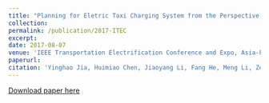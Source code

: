 ```yaml
---
title: "Planning for Eletric Taxi Charging System from the Perspective of Transprotation Energy Supply Chain: A Data-Driven Approach in Beijing"
collection:
permalink: /publication/2017-ITEC
excerpt: 
date: 2017-08-07
venue: 'IEEE Transportation Electrification Conference and Expo, Asia-Pacific (ITEC Asia-Pacific)'
paperurl: 
citation: 'Yinghao Jia, Huimiao Chen, Jiaoyang Li, Fang He, Meng Li, Zechun Hu and Zuo-Jun Max Shen. (2017). &quot;Planning for Eletric Taxi Charging System from the Perspective of Transprotation Energy Supply Chain: A Data-Driven Approach in Beijing.&quot; <i>IEEE Transportation Electrification Conference and Expo, Asia-Pacific (ITEC Asia-Pacific)</i>. 1(2).'
---
```



[Download paper here](http://jiaoyang-li.github.io/files/2017-ITEC.pdf)

